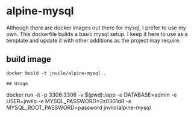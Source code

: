 # alpine-mysql

Although there are docker images out there for mysql, I prefer to use my own. This dockerfile builds a basic mysql setup. I keep it here to use
as a template and update it with other additions as the project may require. 

## build image
```
docker build -t jnvilo/alpine-mysql .

## Usage
```
docker run -it -p 3306:3306 -v $(pwd):/app -e DATABASE=admin -e USER=jnvilo -e MYSQL_PASSWORD=2s0301d8 -e MYSQL_ROOT_PASSWORD=password jnvilo/alpine-mysql
```

